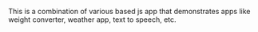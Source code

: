 This is a combination of various based js app that demonstrates apps like weight converter, weather app, text to speech, etc.